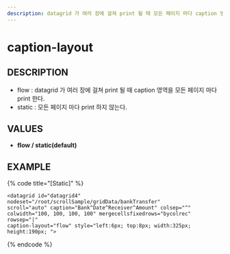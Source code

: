 ```yaml
---
description: datagrid 가 여러 장에 걸쳐 print 될 때 모든 페이지 마다 caption 영역을 print 할 지 여부를 정하는 속성이다.
---
```


# caption-layout

## DESCRIPTION

* flow : datagrid 가 여러 장에 걸쳐 print 될 때 caption 영역을 모든 페이지 마다 print 한다.
* static : 모든 페이지 마다 print 하지 않는다.

## **VALUES**

* **flow / static\(default\)**

## EXAMPLE

{% code title="\[Static\]" %}
```markup
<datagrid id="datagrid4" nodeset="/root/scrollSample/gridData/bankTransfer" 
scroll="auto" caption="Bank^Date^Receiver^Amount" colsep="^" 
colwidth="100, 100, 100, 100" mergecellsfixedrows="bycolrec" rowsep="|" 
caption-layout="flow" style="left:6px; top:8px; width:325px; height:190px; ">
```
{% endcode %}

